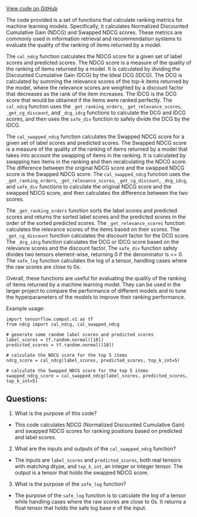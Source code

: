 [View code on GitHub](https://github.com/misbahsy/the-algorithm/twml/twml/contrib/utils/math_fns.py)

The code provided is a set of functions that calculate ranking metrics for machine learning models. Specifically, it calculates Normalized Discounted Cumulative Gain (NDCG) and Swapped NDCG scores. These metrics are commonly used in information retrieval and recommendation systems to evaluate the quality of the ranking of items returned by a model. 

The `cal_ndcg` function calculates the NDCG score for a given set of label scores and predicted scores. The NDCG score is a measure of the quality of the ranking of items returned by a model. It is calculated by dividing the Discounted Cumulative Gain (DCG) by the Ideal DCG (IDCG). The DCG is calculated by summing the relevance scores of the top-k items returned by the model, where the relevance scores are weighted by a discount factor that decreases as the rank of the item increases. The IDCG is the DCG score that would be obtained if the items were ranked perfectly. The `cal_ndcg` function uses the `_get_ranking_orders`, `_get_relevance_scores`, `_get_cg_discount`, and `_dcg_idcg` functions to calculate the DCG and IDCG scores, and then uses the `safe_div` function to safely divide the DCG by the IDCG. 

The `cal_swapped_ndcg` function calculates the Swapped NDCG score for a given set of label scores and predicted scores. The Swapped NDCG score is a measure of the quality of the ranking of items returned by a model that takes into account the swapping of items in the ranking. It is calculated by swapping two items in the ranking and then recalculating the NDCG score. The difference between the original NDCG score and the swapped NDCG score is the Swapped NDCG score. The `cal_swapped_ndcg` function uses the `_get_ranking_orders`, `_get_relevance_scores`, `_get_cg_discount`, `_dcg_idcg`, and `safe_div` functions to calculate the original NDCG score and the swapped NDCG score, and then calculates the difference between the two scores. 

The `_get_ranking_orders` function sorts the label scores and predicted scores and returns the sorted label scores and the predicted scores in the order of the sorted predicted scores. The `_get_relevance_scores` function calculates the relevance scores of the items based on their scores. The `_get_cg_discount` function calculates the discount factor for the DCG score. The `_dcg_idcg` function calculates the DCG or IDCG score based on the relevance scores and the discount factor. The `safe_div` function safely divides two tensors element-wise, returning 0 if the denominator is <= 0. The `safe_log` function calculates the log of a tensor, handling cases where the raw scores are close to 0s.

Overall, these functions are useful for evaluating the quality of the ranking of items returned by a machine learning model. They can be used in the larger project to compare the performance of different models and to tune the hyperparameters of the models to improve their ranking performance. 

Example usage:

```
import tensorflow.compat.v1 as tf
from ndcg import cal_ndcg, cal_swapped_ndcg

# generate some random label scores and predicted scores
label_scores = tf.random.normal([10])
predicted_scores = tf.random.normal([10])

# calculate the NDCG score for the top 5 items
ndcg_score = cal_ndcg(label_scores, predicted_scores, top_k_int=5)

# calculate the Swapped NDCG score for the top 5 items
swapped_ndcg_score = cal_swapped_ndcg(label_scores, predicted_scores, top_k_int=5)
```
## Questions: 
 1. What is the purpose of this code?
- This code calculates NDCG (Normalized Discounted Cumulative Gain) and swapped NDCG scores for ranking positions based on predicted and label scores.

2. What are the inputs and outputs of the `cal_swapped_ndcg` function?
- The inputs are `label_scores` and `predicted_scores`, both real tensors with matching dtype, and `top_k_int`, an integer or integer tensor. The output is a tensor that holds the swapped NDCG score.

3. What is the purpose of the `safe_log` function?
- The purpose of the `safe_log` function is to calculate the log of a tensor while handling cases where the raw scores are close to 0s. It returns a float tensor that holds the safe log base e of the input.